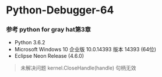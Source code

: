 # Python-Debugger-64
### 参考 python for gray hat第3章 
* Python 3.6.2  
* Microsoft Windows 10 企业版 10.0.14393 版本 14393 (64位)  
* Eclipse Neon Release (4.6.0)

> 未解决问题
    kernel.CloseHandle(handle) 句柄无效
